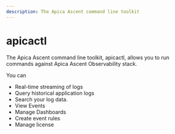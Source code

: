 ```yaml
---
description: The Apica Ascent command line toolkit
---
```


# apicactl

The Apica Ascent command line toolkit, apicactl, allows you to run commands against Apica Ascent Observability stack.

You can&#x20;

* Real-time streaming of logs
* Query historical application logs&#x20;
* Search your log data.
* View Events
* Manage Dashboards
* Create event rules
* Manage license
